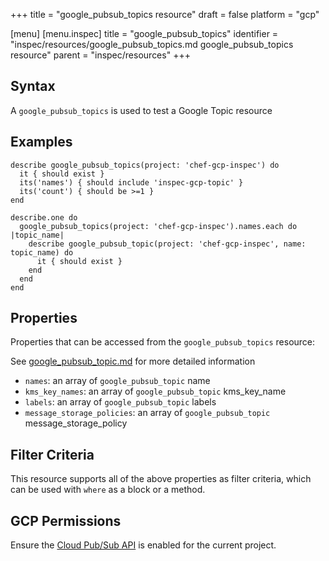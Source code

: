 +++
title = "google_pubsub_topics resource"
draft = false
platform = "gcp"

[menu]
  [menu.inspec]
    title = "google_pubsub_topics"
    identifier = "inspec/resources/google_pubsub_topics.md google_pubsub_topics resource"
    parent = "inspec/resources"
+++


## Syntax
A `google_pubsub_topics` is used to test a Google Topic resource

## Examples
```
describe google_pubsub_topics(project: 'chef-gcp-inspec') do
  it { should exist }
  its('names') { should include 'inspec-gcp-topic' }
  its('count') { should be >=1 }
end

describe.one do
  google_pubsub_topics(project: 'chef-gcp-inspec').names.each do |topic_name|
    describe google_pubsub_topic(project: 'chef-gcp-inspec', name: topic_name) do
      it { should exist }
    end
  end
end
```

## Properties
Properties that can be accessed from the `google_pubsub_topics` resource:

See [google_pubsub_topic.md](google_pubsub_topic.md) for more detailed information
  * `names`: an array of `google_pubsub_topic` name
  * `kms_key_names`: an array of `google_pubsub_topic` kms_key_name
  * `labels`: an array of `google_pubsub_topic` labels
  * `message_storage_policies`: an array of `google_pubsub_topic` message_storage_policy

## Filter Criteria
This resource supports all of the above properties as filter criteria, which can be used
with `where` as a block or a method.

## GCP Permissions

Ensure the [Cloud Pub/Sub API](https://console.cloud.google.com/apis/library/pubsub.googleapis.com/) is enabled for the current project.
